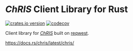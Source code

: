 # _ChRIS_ Client Library for Rust

[![crates.io version](https://img.shields.io/crates/v/chris?label=version)](https://crates.io/crates/chris)
[![codecov](https://codecov.io/gh/FNNDSC/chrs/branch/master/graph/badge.svg?flag=chris&token=UOYL5NPYIP)](https://codecov.io/gh/FNNDSC/chrs)

Client library for [_ChRIS_](https://chrisproject.org/) built
on [reqwest](https://crates.io/crates/reqwest).

https://docs.rs/chris/latest/chris/
